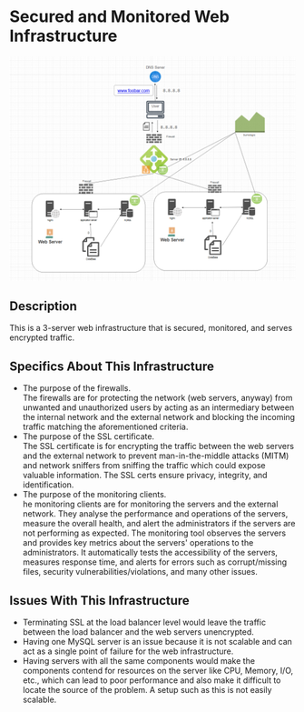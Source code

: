 # Secured and Monitored Web Infrastructure

![Image of a secured and monitored infrastructure](./2-secured_and_monitored_web_infrastructure.PNG)

## Description

This is a 3-server web infrastructure that is secured, monitored, and serves encrypted traffic.

## Specifics About This Infrastructure

+ The purpose of the firewalls.  
The firewalls are for protecting the network (web servers, anyway) from unwanted and unauthorized users by acting as an intermediary between the internal network and the external network and blocking the incoming traffic matching the aforementioned criteria.  
+ The purpose of the SSL certificate.  
The SSL certificate is for encrypting the traffic between the web servers and the external network to prevent man-in-the-middle attacks (MITM) and network sniffers from sniffing the traffic which could expose valuable information. The SSL certs ensure privacy, integrity, and identification.  
+ The purpose of the monitoring clients.  
he monitoring clients are for monitoring the servers and the external network. They analyse the performance and operations of the servers, measure the overall health, and alert the administrators if the servers are not performing as expected. The monitoring tool observes the servers and provides key metrics about the servers' operations to the administrators. It automatically tests the accessibility of the servers, measures response time, and alerts for errors such as corrupt/missing files, security vulnerabilities/violations, and many other issues.  

## Issues With This Infrastructure

+ Terminating SSL at the load balancer level would leave the traffic between the load balancer and the web servers unencrypted.
+ Having one MySQL server is an issue because it is not scalable and can act as a single point of failure for the web infrastructure.
+ Having servers with all the same components would make the components contend for resources on the server like CPU, Memory, I/O, etc., which can lead to poor performance and also make it difficult to locate the source of the problem. A setup such as this is not easily scalable.  
